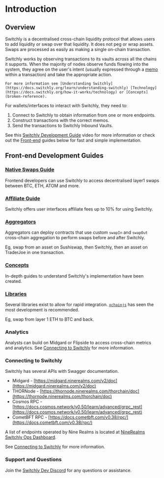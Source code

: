 # Introduction

## Overview

Switchly is a decentralised cross-chain liquidity protocol that allows users to add liquidity or swap over that liquidity. It does not peg or wrap assets. Swaps are processed as easily as making a single on-chain transaction.

Switchly works by observing transactions to its vaults across all the chains it supports. When the majority of nodes observe funds flowing into the system, they agree on the user's intent (usually expressed through a [memo](concepts/memos.md) within a transaction) and take the appropriate action.

```admonish info
For more information see [Understanding Switchly](https://docs.switchly.org/learn/understanding-switchly) [Technology](https://docs.switchly.org/how-it-works/technology) or [Concepts](broken-reference).
```

For wallets/interfaces to interact with Switchly, they need to:

1. Connect to Switchly to obtain information from one or more endpoints.
2. Construct transactions with the correct memos.
3. Send the transactions to Switchly Inbound Vaults.

See this [Switchly Development Guide](https://youtu.be/Qowrasst2UQ) video for more information or check out the [Front-end](./#front-end-development-guides) guides below for fast and simple implementation.

## Front-end Development Guides

### [Native Swaps Guide](swap-guide/quickstart-guide.md)

Frontend developers can use Switchly to access decentralised layer1 swaps between BTC, ETH, ATOM and more.

### [Affiliate Guide](affiliate-guide/affiliate-fee-guide.md)

Switchly offers user interfaces affiliate fees up to 10% for using Switchly.

### [Aggregators](aggregators/aggregator-overview.md)

Aggregators can deploy contracts that use custom `swapIn` and `swapOut` cross-chain aggregation to perform swaps before and after Switchly.

Eg, swap from an asset on Sushiswap, then Switchly, then an asset on TraderJoe in one transaction.

### [Concepts](concepts/connecting-to-switchly.md)

In-depth guides to understand Switchly's implementation have been created.

### [Libraries](concepts/code-libraries.md)

Several libraries exist to allow for rapid integration. [`xchainjs`](https://docs.xchainjs.org/overview/) has seen the most development is recommended.

Eg, swap from layer 1 ETH to BTC and back.

### Analytics

Analysts can build on Midgard or Flipside to access cross-chain metrics and analytics. See [Connecting to Switchly](concepts/connecting-to-switchly.md "mention") for more information.

### Connecting to Switchly

Switchly has several APIs with Swagger documentation.

- Midgard - [https://midgard.ninerealms.com/v2/doc](https://midgard.ninerealms.com/v2/doc)
- THORNode - [https://thornode.ninerealms.com/thorchain/doc](https://thornode.ninerealms.com/thorchain/doc)
- Cosmos RPC - [https://docs.cosmos.network/v0.50/learn/advanced/grpc_rest](https://docs.cosmos.network/v0.50/learn/advanced/grpc_rest)
- CometBFT RPC - [https://docs.cometbft.com/v0.38/rpc/](https://docs.cometbft.com/v0.38/rpc/)

A list of endpoints operated by Nine Realms is located at [NineRealms Switchly Ops Dashboard](https://ops.ninerealms.com/links).

See [Connecting to Switchly](concepts/connecting-to-switchly.md "mention") for more information.

### Support and Questions

Join the [Switchly Dev Discord](https://discord.gg/7RRmc35UEG) for any questions or assistance.
